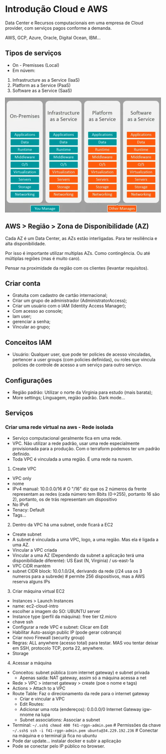 # Introdução Cloud e AWS

Data Center e Recursos computacionais em uma empresa de Cloud provider, com serviços pagos conforme a demanda.

AWS, GCP, Azure, Oracle, Digital Ocean, IBM...

## Tipos de serviços

- On - Premisses (Local)
- Em núvem:
1. Infrastructure as a Service (IaaS)
2. Platform as a Service (PaaS)
3. Software as a Service (SaaS)

![Serviços e Responsabilidades](./services.png)

## AWS > Região > Zona de Disponibilidade (AZ)

Cada AZ é um Data Center, as AZs estão interligadas. Para ter resiliência e alta disponibilidade.

Por isso é importante utilizar multiplas AZs. Como contingência. Ou até múltiplas regiões (mas é muito caro).

Pensar na proximidade da região com os clientes (levantar requisitos).

## Criar conta
- Gratuita com cadastro de cartão internacional;
- Criar um grupo de administrador (AdministratorAccess);
- Criar um usuário com o IAM (Identity Access Manager);
- Com acesso ao console;
- Iam user;
- gerenciar a senha;
- Vincular ao grupo;

## Conceitos IAM
- Usuário: Qualquer user, que pode ter policies de acesso vinculadas, pertencer a user groups (com policies definidas), ou roles que vincula policies de controle de acesso a um serviço para outro serviço. 

## Configurações
- Região padrão: Utilizar o norte da Virginia para estudo (mais barata);
- More settings; Linguagem, região padrão. Dark mode...

## Serviços

### Criar uma rede virtual na aws - Rede isolada
- Serviço computacional geralmente fica em uma rede.
- VPC. Não utilizar a rede padrão, usar uma rede especialmente provisionada para a produção. Com o terraform podemos ter um padrão definido.
- Toda VPC é vinculada a uma região. É uma rede na nuvem.
1. Create VPC
- VPC only
- nome
- IPv4 manual: 10.0.0.0/16  # O "/16" diz que os 2 números da frente representam as redes (cada número tem 8bits (0->255), portanto 16 são 2), portanto, os de trás representam um dispositivo
- No IPv6
- Tenacy: Default
- Tags...
2. Dentro da VPC há uma subnet, onde ficará a EC2
- Create subnet
- A subnet é vinculada a uma VPC, logo, a uma região. Mas ela é ligada a uma AZ.
- Vincular a VPC criada
- Vincular a uma AZ (Dependendo da subnet a aplicação terá uma disponibilidade diferente): US East (N, Virginia) / us-east-1a
- VPC CiDR mantém
- subnet CIDR block: 10.0.1.0/24, derivando da rede (/24 usa os 3 numeros para a subrede)  # permite 256 dispositivos, mas a AWS reserva alguns IPs
3. Criar máquina virtual EC2
- Instances > Launch Instances
- name: ec2-cloud-intro
- escolher a imagem do SO: UBUNTU server
- Instance type (perfil da máquina): free tier t2.micro
- chave ssh
- Configurar a rede VPC e subnet: Clicar em Edit
- Habilitar Auto-assign public IP (pode gerar cobrança)
- Criar novo Firewall (security group)
- Regras: ALL anywhere (acesso total) para testar. MAS vou tentar deixar em SSH, protocolo TCP, porta 22, anywhere.
- Storage
4. Acessar a máquina
- Conceitos: subnet pública (com internet gateway) e subnet privada
    - Apenas saída: NAT gateway, assim só a máquina acessa a net
- Rede > VPC > internet gateway > create (poe o nome e tags)
- Actions > Attach to a VPC
- Route Table: Faz o direcionamento da rede para o internet gateway
    - Criar e vincular a VPC
    - Edit Routes: 
    - Adicionar uma rota (endereços): 0.0.0.0/0 Internet Gateway igw-nnome na lupa
    - Subnet associations: Associar a subnet
- Terminal:
`~/.ssh$ chmod 400 f41-rggn-admin.pem` # Permissões da chave
`~/.ssh$ ssh -i f41-rggn-admin.pem ubuntu@34.229.192.236` # Conectar na máquina e o terminal já fica no ubuntu
- Pode dar update... instalar docker e subir a aplicação
- Pode se conectar pelo IP público no browser.

